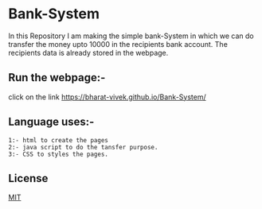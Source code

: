 
# Bank-System

In this Repository I am making the simple bank-System in which we can do transfer the money upto 10000 in the recipients bank account.
The recipients data is already stored in the webpage.

## Run the webpage:-
click on the link
https://bharat-vivek.github.io/Bank-System/



## Language uses:-

```
1:- html to create the pages
2:- java script to do the tansfer purpose.
3:- CSS to styles the pages. 
```


## License

[MIT](https://choosealicense.com/licenses/mit/)


